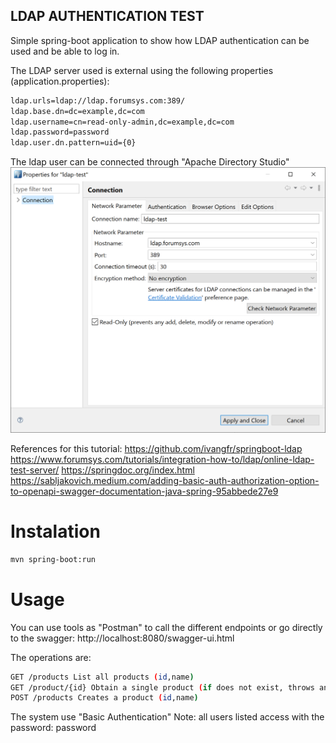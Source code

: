 
## LDAP AUTHENTICATION TEST
Simple spring-boot application to show how LDAP authentication can be used and be able to log in.

The LDAP server used is external using the following properties (application.properties):

```bash
ldap.urls=ldap://ldap.forumsys.com:389/
ldap.base.dn=dc=example,dc=com
ldap.username=cn=read-only-admin,dc=example,dc=com
ldap.password=password
ldap.user.dn.pattern=uid={0}
```

The ldap user can be connected through "Apache Directory Studio"
![img.png](img.png)

References for this tutorial:
https://github.com/ivangfr/springboot-ldap
https://www.forumsys.com/tutorials/integration-how-to/ldap/online-ldap-test-server/
https://springdoc.org/index.html
https://sabljakovich.medium.com/adding-basic-auth-authorization-option-to-openapi-swagger-documentation-java-spring-95abbede27e9

# Instalation
```bash
mvn spring-boot:run
``` 

# Usage
You can use tools as "Postman" to call the different endpoints or go directly to the swagger:
http://localhost:8080/swagger-ui.html

The operations are:
```bash
GET /products List all products (id,name)
GET /product/{id} Obtain a single product (if does not exist, throws an exception)
POST /products Creates a product (id,name)
``` 
The system use "Basic Authentication" 
Note: all users listed access with the password: password
